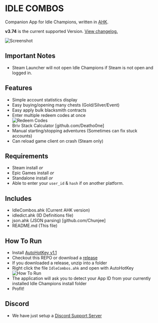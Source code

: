 # IDLE COMBOS

Companion App for Idle Champions, written in [AHK](https://www.autohotkey.com/).

**v3.74** is the current supported Version. [View changelog.](https://github.com/djravine/idlecombos/blob/master/CHANGELOG.md)

![Screenshot](https://i.imgur.com/LoeTt9r.png)

## Important Notes

* Steam Launcher will not open Idle Champions if Steam is not open and logged in.

## Features

* Simple account statistics display
* Easy buying/opening many chests (Gold/Silver/Event)
* Easy apply bulk blacksmith contracts
* Enter multiple redeem codes at once  
  ![Redeem Codes](https://i.imgur.com/vwqDR4U.png)
* Briv Stack Calculator [github.com/Deatho0ne]
* Manual starting/stopping adventures (Sometimes can fix stuck accounts)
* Can reload game client on crash (Steam only)

## Requirements

* Steam install _or_
* Epic Games install _or_
* Standalone install _or_
* Able to enter your `user_id` & `hash` if on another platform.

## Includes

* IdleCombos.ahk (Current AHK version)
* idledict.ahk (ID Definitions file)
* json.ahk (JSON parsing) [github.com/Chunjee]
* README.md (This file)

## How To Run

* Install [AutoHotKey v1.1](https://www.autohotkey.com/download/ahk-install.exe)
* Checkout this REPO or download a [release](https://github.com/djravine/idlecombos/releases)
* If you downloaded a release, unzip into a folder
* Right click the file `IdleCombos.ahk` and open with AutoHotKey  
  ![How To Run](https://i.imgur.com/UFWxScW.png)
* The application will ask you to detect your App ID from your currently installed Idle Champions install folder
* Profit!

## Discord

* We have just setup a [Discord Support Server](https://discord.gg/wFtrGqd3ZQ)
